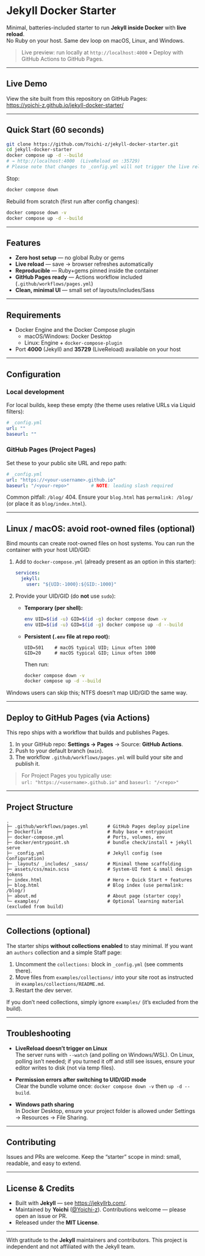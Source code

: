 # Jekyll Docker Starter

Minimal, batteries-included starter to run **Jekyll inside Docker** with **live reload**.  
No Ruby on your host. Same dev loop on macOS, Linux, and Windows.

> Live preview: run locally at `http://localhost:4000` • Deploy with GitHub Actions to GitHub Pages.

---

## Live Demo

View the site built from this repository on GitHub Pages:  
https://yoichi-z.github.io/jekyll-docker-starter/

---

## Quick Start (60 seconds)

```bash
git clone https://github.com/Yoichi-z/jekyll-docker-starter.git
cd jekyll-docker-starter
docker compose up -d --build
# → http://localhost:4000  (LiveReload on :35729)
# Please note that changes to _config.yml will not trigger the live reload. You will need to restart the server to see these changes reflected on your site.
```

Stop:
```bash
docker compose down
```

Rebuild from scratch (first run after config changes):
```bash
docker compose down -v
docker compose up -d --build
```

---

## Features

- **Zero host setup** — no global Ruby or gems
- **Live reload** — save → browser refreshes automatically
- **Reproducible** — Ruby+gems pinned inside the container
- **GitHub Pages ready** — Actions workflow included (`.github/workflows/pages.yml`)
- **Clean, minimal UI** — small set of layouts/includes/Sass

---

## Requirements

- Docker Engine and the Docker Compose plugin  
  - macOS/Windows: Docker Desktop  
  - Linux: Engine + `docker-compose-plugin`
- Port **4000** (Jekyll) and **35729** (LiveReload) available on your host

---

## Configuration

### Local development
For local builds, keep these empty (the theme uses relative URLs via Liquid filters):
```yml
# _config.yml
url: ""
baseurl: ""
```

### GitHub Pages (Project Pages)
Set these to your public site URL and repo path:
```yml
# _config.yml
url: "https://<your-username>.github.io"
baseurl: "/<your-repo>"        # NOTE: leading slash required
```
Common pitfall: `/blog/` 404. Ensure your `blog.html` has `permalink: /blog/` (or place it as `blog/index.html`).

---

## Linux / macOS: avoid root-owned files (optional)

Bind mounts can create root-owned files on host systems. You can run the container with your host UID/GID:

1. Add to `docker-compose.yml` (already present as an option in this starter):
   ```yaml
   services:
     jekyll:
       user: "${UID:-1000}:${GID:-1000}"
   ```

2. Provide your UID/GID (do **not** use `sudo`):
   - **Temporary (per shell):**
     ```bash
     env UID=$(id -u) GID=$(id -g) docker compose down -v
     env UID=$(id -u) GID=$(id -g) docker compose up -d --build
     ```
   - **Persistent (`.env` file at repo root):**
     ```dotenv
     UID=501    # macOS typical UID; Linux often 1000
     GID=20     # macOS typical GID; Linux often 1000
     ```
     Then run:
     ```bash
     docker compose down -v
     docker compose up -d --build
     ```

Windows users can skip this; NTFS doesn’t map UID/GID the same way.

---

## Deploy to GitHub Pages (via Actions)

This repo ships with a workflow that builds and publishes Pages.

1. In your GitHub repo: **Settings → Pages** → Source: **GitHub Actions**. 
2. Push to your default branch (`main`).  
3. The workflow `.github/workflows/pages.yml` will build your site and publish it.

> For Project Pages you typically use:  
> `url: "https://<username>.github.io"` and `baseurl: "/<repo>"`

---

## Project Structure

```
.
├─ .github/workflows/pages.yml       # GitHub Pages deploy pipeline
├─ Dockerfile                        # Ruby base + entrypoint
├─ docker-compose.yml                # Ports, volumes, env
├─ docker/entrypoint.sh              # bundle check/install + jekyll serve
├─ _config.yml                       # Jekyll config (see Configuration)
├─ _layouts/ _includes/ _sass/       # Minimal theme scaffolding
├─ assets/css/main.scss              # System-UI font & small design tokens
├─ index.html                        # Hero + Quick Start + features
├─ blog.html                         # Blog index (use permalink: /blog/)
├─ about.md                          # About page (starter copy)
└─ examples/                         # Optional learning material (excluded from build)
```

---

## Collections (optional)

The starter ships **without collections enabled** to stay minimal. If you want an `authors` collection and a simple Staff page:

1. Uncomment the `collections:` block in `_config.yml` (see comments there).
2. Move files from `examples/collections/` into your site root as instructed in `examples/collections/README.md`.
3. Restart the dev server.

If you don’t need collections, simply ignore `examples/` (it’s excluded from the build).

---

## Troubleshooting

- **LiveReload doesn’t trigger on Linux**  
  The server runs with `--watch` (and polling on Windows/WSL). On Linux, polling isn’t needed; if you turned it off and still see issues, ensure your editor writes to disk (not via temp files).

- **Permission errors after switching to UID/GID mode**  
  Clear the bundle volume once: `docker compose down -v` then `up -d --build`.

- **Windows path sharing**  
  In Docker Desktop, ensure your project folder is allowed under Settings → Resources → File Sharing.

---

## Contributing

Issues and PRs are welcome. Keep the “starter” scope in mind: small, readable, and easy to extend.

---

## License & Credits

- Built with **Jekyll** — see <https://jekyllrb.com/>.
- Maintained by **Yoichi** ([@Yoichi-z](https://github.com/Yoichi-z)). Contributions welcome — please open an issue or PR.
- Released under the **MIT License**.

---

With gratitude to the **Jekyll** maintainers and contributors. This project is independent and not affiliated with the Jekyll team.

